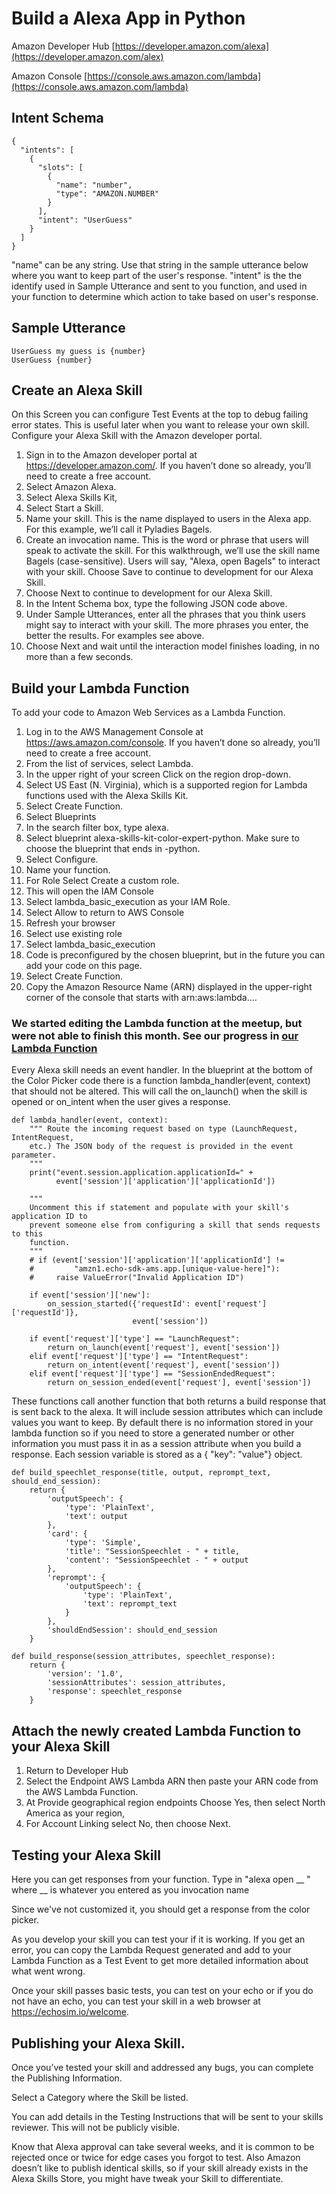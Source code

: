 # Build a Alexa App in Python

Amazon Developer Hub [https://developer.amazon.com/alexa](https://developer.amazon.com/alex)

Amazon Console [https://console.aws.amazon.com/lambda](https://console.aws.amazon.com/lambda)

## Intent Schema
```
{
  "intents": [
    {
      "slots": [
        {
          "name": "number",
          "type": "AMAZON.NUMBER"
        }
      ],
      "intent": "UserGuess"
    }
  ]
}
```

"name" can be any string. Use that string in the sample utterance below where you want to keep part of the user's response.
"intent" is the the identify used in Sample Utterance and sent to you function, and used in your function to determine which action to take based on user's response. 

## Sample Utterance
```
UserGuess my guess is {number}
UserGuess {number}
```

## Create an Alexa Skill

On this Screen you can configure Test Events at the top to debug failing error states. This is useful
later when you want to release your own skill. 
Configure your Alexa Skill with the Amazon developer portal.
1. Sign in to the Amazon developer portal at https://developer.amazon.com/. If you haven’t done
so already, you’ll need to create a free account.
2. Select Amazon Alexa.
3. Select Alexa Skills Kit,
4. Select Start a Skill.
5. Name your skill. This is the name displayed to users in the Alexa app. For this example, we’ll call
it Pyladies Bagels. 
6. Create an invocation name. This is the word or phrase that users will speak to activate the skill.
For this walkthrough, we’ll use the skill name Bagels (case-sensitive). Users will say, "Alexa,
open Bagels" to interact with your skill. Choose Save to continue to development for our Alexa Skill.
7. Choose Next to continue to development for our Alexa Skill.
8. In the Intent Schema box, type the following JSON code above.
9. Under Sample Utterances, enter all the phrases that you think users might say to interact with
your skill. The more phrases you enter, the better the results. For examples see above.
10. Choose Next and wait until the interaction model finishes loading, in no more than a few
seconds.


## Build your Lambda Function

To add your code to Amazon Web Services as a Lambda Function.
1. Log in to the AWS Management Console at https://aws.amazon.com/console.
 If you haven’t done so already, you’ll need to create a free account.
2. From the list of services, select Lambda.
3. In the upper right of your screen Click on the region drop-down.
4. Select US East (N. Virginia), which is a supported region for Lambda functions used with the
Alexa Skills Kit.
5. Select Create Function.
6. Select Blueprints
7. In the search filter box, type alexa.
8. Select blueprint alexa-skills-kit-color-expert-python. Make sure to choose the blueprint that
ends in -python.
9. Select Configure.
10. Name your function.
11. For Role Select Create a custom role.
12. This will open the IAM Console
13. Select lambda_basic_execution as your IAM Role.
14. Select Allow to return to AWS Console
15. Refresh your browser
16. Select use existing role
17. Select lambda_basic_execution
18. Code is preconfigured by the chosen blueprint, but in the future you can add your code on this
page.
19. Select Create Function.
20. Copy the Amazon Resource Name (ARN) displayed in the upper-right corner of the console that
starts with arn:aws:lambda....

### We started editing the Lambda function at the meetup, but were not able to finish this month. See our progress in [our Lambda Function](Lambda%20Bagels%20Alexa.py)

Every Alexa skill needs an event handler. In the blueprint at the bottom of the Color Picker code there is a function lambda_handler(event, context) that should not be altered. This will call the on_launch() when the skill is opened or  on_intent when the user gives a response.

```
def lambda_handler(event, context):
    """ Route the incoming request based on type (LaunchRequest, IntentRequest,
    etc.) The JSON body of the request is provided in the event parameter.
    """
    print("event.session.application.applicationId=" +
          event['session']['application']['applicationId'])

    """
    Uncomment this if statement and populate with your skill's application ID to
    prevent someone else from configuring a skill that sends requests to this
    function.
    """
    # if (event['session']['application']['applicationId'] !=
    #         "amzn1.echo-sdk-ams.app.[unique-value-here]"):
    #     raise ValueError("Invalid Application ID")

    if event['session']['new']:
        on_session_started({'requestId': event['request']['requestId']},
                           event['session'])

    if event['request']['type'] == "LaunchRequest":
        return on_launch(event['request'], event['session'])
    elif event['request']['type'] == "IntentRequest":
        return on_intent(event['request'], event['session'])
    elif event['request']['type'] == "SessionEndedRequest":
        return on_session_ended(event['request'], event['session'])

```

These functions call another function that both returns a build response that is sent back to the alexa. It will include session attributes which can include values you want to keep. By default there is no information stored in your lambda function so if you need to store a generated number or other information you must pass it in as a session attribute when you build a response. Each session variable is stored as a { "key": "value"} object. 

```
def build_speechlet_response(title, output, reprompt_text, should_end_session):
    return {
        'outputSpeech': {
            'type': 'PlainText',
            'text': output
        },
        'card': {
            'type': 'Simple',
            'title': "SessionSpeechlet - " + title,
            'content': "SessionSpeechlet - " + output
        },
        'reprompt': {
            'outputSpeech': {
                'type': 'PlainText',
                'text': reprompt_text
            }
        },
        'shouldEndSession': should_end_session
    }
	
def build_response(session_attributes, speechlet_response):
    return {
        'version': '1.0',
        'sessionAttributes': session_attributes,
        'response': speechlet_response
    }
```
	

## Attach the newly created Lambda Function to your Alexa Skill

1. Return to Developer Hub
1. Select the Endpoint AWS Lambda ARN then paste your ARN code from the AWS Lambda
Function.
1. At Provide geographical region endpoints Choose Yes, then select North America as your
region,
1. For Account Linking select No, then choose Next.


## Testing your Alexa Skill
Here you can get responses from your function. Type in "alexa open __ " where __ is whatever you entered as you invocation name 

Since we've not customized it, you should get a response from the color picker. 

As you develop your skill you can test your if it is working. If you get an error, you can copy the Lambda Request generated and add to your Lambda Function as a
Test Event to get more detailed information about what went wrong.

Once your skill passes basic tests, you can test on your echo or if you do not have an echo, you can test
your skill in a web browser at https://echosim.io/welcome.


## Publishing your Alexa Skill.
Once you’ve tested your skill and addressed any bugs, you can complete the Publishing Information.

Select a Category where the Skill be listed.

You can add details in the Testing Instructions that will be sent to your skills reviewer. This will not be
publicly visible.

Know that Alexa approval can take several weeks, and it is common to be rejected once or twice for
edge cases you forgot to test. Also Amazon doesn’t like to publish identical skills, so if your skill already
exists in the Alexa Skills Store, you might have tweak your Skill to differentiate. 
